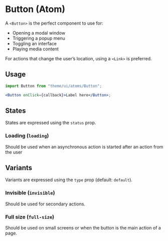# Button (Atom)

A `<Button>` is the perfect component to use for:

- Opening a modal window
- Triggering a popup menu
- Toggling an interface
- Playing media content

For actions that change the user’s location, using a `<Link>` is preferred.

## Usage

```jsx
import Button from "theme/ui/atoms/Button";

<Button onClick={callback}>Label here</Button>;
```

## States

States are expressed using the `status` prop.

### Loading (`loading`)

Should be used when an asynchronous action is started after an action from the
user

## Variants

Variants are expressed using the `type` prop (default: `default`).

### Invisible (`invisible`)

Should be used for secondary actions.

### Full size (`full-size`)

Should be used on small screens or when the button is the main action of a page.

